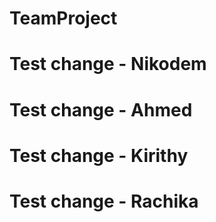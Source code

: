 # TeamProject

# Test change - Nikodem 
# Test change - Ahmed
# Test change - Kirithy
# Test change - Rachika
